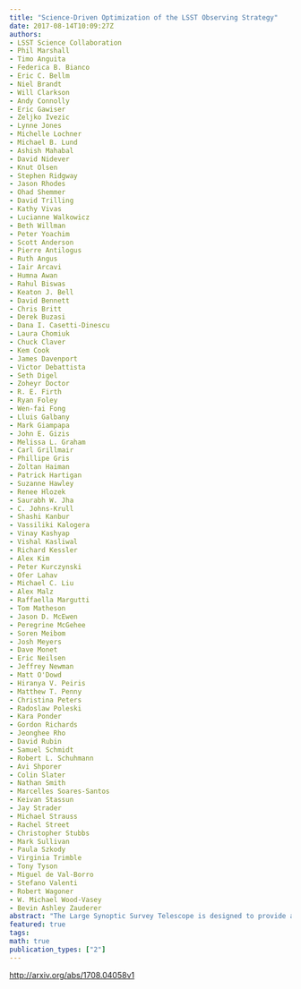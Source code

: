 ```yaml
---
title: "Science-Driven Optimization of the LSST Observing Strategy"
date: 2017-08-14T10:09:27Z
authors:
- LSST Science Collaboration
- Phil Marshall
- Timo Anguita
- Federica B. Bianco
- Eric C. Bellm
- Niel Brandt
- Will Clarkson
- Andy Connolly
- Eric Gawiser
- Zeljko Ivezic
- Lynne Jones
- Michelle Lochner
- Michael B. Lund
- Ashish Mahabal
- David Nidever
- Knut Olsen
- Stephen Ridgway
- Jason Rhodes
- Ohad Shemmer
- David Trilling
- Kathy Vivas
- Lucianne Walkowicz
- Beth Willman
- Peter Yoachim
- Scott Anderson
- Pierre Antilogus
- Ruth Angus
- Iair Arcavi
- Humna Awan
- Rahul Biswas
- Keaton J. Bell
- David Bennett
- Chris Britt
- Derek Buzasi
- Dana I. Casetti-Dinescu
- Laura Chomiuk
- Chuck Claver
- Kem Cook
- James Davenport
- Victor Debattista
- Seth Digel
- Zoheyr Doctor
- R. E. Firth
- Ryan Foley
- Wen-fai Fong
- Lluis Galbany
- Mark Giampapa
- John E. Gizis
- Melissa L. Graham
- Carl Grillmair
- Phillipe Gris
- Zoltan Haiman
- Patrick Hartigan
- Suzanne Hawley
- Renee Hlozek
- Saurabh W. Jha
- C. Johns-Krull
- Shashi Kanbur
- Vassiliki Kalogera
- Vinay Kashyap
- Vishal Kasliwal
- Richard Kessler
- Alex Kim
- Peter Kurczynski
- Ofer Lahav
- Michael C. Liu
- Alex Malz
- Raffaella Margutti
- Tom Matheson
- Jason D. McEwen
- Peregrine McGehee
- Soren Meibom
- Josh Meyers
- Dave Monet
- Eric Neilsen
- Jeffrey Newman
- Matt O'Dowd
- Hiranya V. Peiris
- Matthew T. Penny
- Christina Peters
- Radoslaw Poleski
- Kara Ponder
- Gordon Richards
- Jeonghee Rho
- David Rubin
- Samuel Schmidt
- Robert L. Schuhmann
- Avi Shporer
- Colin Slater
- Nathan Smith
- Marcelles Soares-Santos
- Keivan Stassun
- Jay Strader
- Michael Strauss
- Rachel Street
- Christopher Stubbs
- Mark Sullivan
- Paula Szkody
- Virginia Trimble
- Tony Tyson
- Miguel de Val-Borro
- Stefano Valenti
- Robert Wagoner
- W. Michael Wood-Vasey
- Bevin Ashley Zauderer
abstract: "The Large Synoptic Survey Telescope is designed to provide an unprecedented optical imaging dataset that will support investigations of our Solar System, Galaxy and Universe, across half the sky and over ten years of repeated observation. However, exactly how the LSST observations will be taken (the observing strategy or  arcseccadence arcsec) is not yet finalized. In this dynamically-evolving community white paper, we explore how the detailed performance of the anticipated science investigations is expected to depend on small changes to the LSST observing strategy. Using realistic simulations of the LSST schedule and observation properties, we design and compute diagnostic metrics and Figures of Merit that provide quantitative evaluations of different observing strategies, analyzing their impact on a wide range of proposed science projects. This is work in progress: we are using this white paper to communicate to each other the relative merits of the observing strategy choices that could be made, in an effort to maximize the scientific value of the survey. The investigation of some science cases leads to suggestions for new strategies that could be simulated and potentially adopted. Notably, we find motivation for exploring departures from a spatially uniform annual tiling of the sky: focusing instead on different parts of the survey area in different years in a  arcsecrolling cadence arcsec is likely to have significant benefits for a number of time domain and moving object astronomy projects. The communal assembly of a suite of quantified and homogeneously coded metrics is the vital first step towards an automated, systematic, science-based assessment of any given cadence simulation, that will enable the scheduling of the LSST to be as well-informed as possible."
featured: true
tags:
math: true
publication_types: ["2"]
---
```

http://arxiv.org/abs/1708.04058v1
